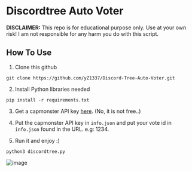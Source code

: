 # Discordtree Auto Voter

**DISCLAIMER:** This repo is for educational purpose only. Use at your own risk! I am not responsible for any harm you do with this script.

## How To Use

1. Clone this github
```
git clone https://github.com/yZ1337/Discord-Tree-Auto-Voter.git
```

2. Install Python libraries needed
```
pip install -r requirements.txt
```

3. Get a capmonster API key [here](https://capmonster.cloud/). (No, it is not free..)

4. Put the capmonster API key in `info.json` and put your vote id in `info.json` found in the URL. e.g: 1234.

5. Run it and enjoy :)
```
python3 discordtree.py
```

![image](https://github.com/yZ1337/Discord-Tree-Auto-Voter/assets/32521997/6745385b-2d66-429a-96b5-082f0db6e606)

